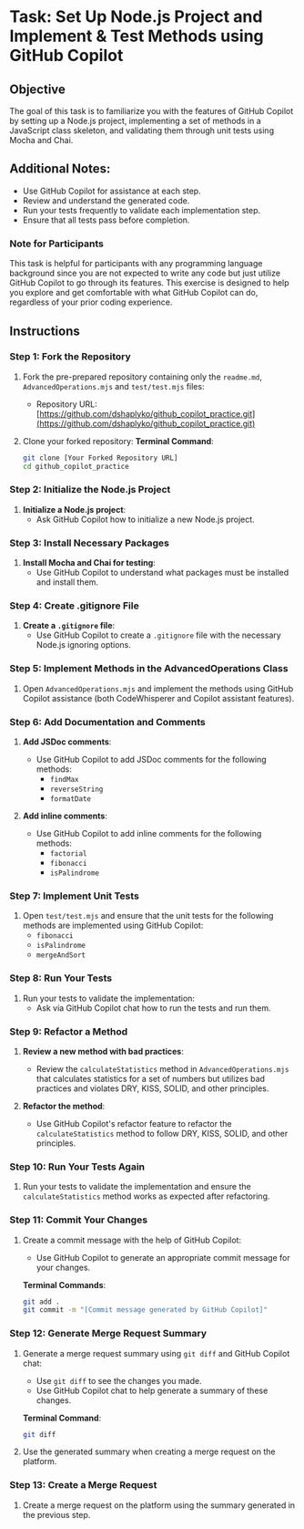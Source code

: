 # Task: Set Up Node.js Project and Implement & Test Methods using GitHub Copilot

## Objective

The goal of this task is to familiarize you with the features of GitHub Copilot by setting up a Node.js project, implementing a set of methods in a JavaScript class skeleton, and validating them through unit tests using Mocha and Chai.

## Additional Notes:
- Use GitHub Copilot for assistance at each step.
- Review and understand the generated code.
- Run your tests frequently to validate each implementation step.
- Ensure that all tests pass before completion.

### Note for Participants
This task is helpful for participants with any programming language background since you are not expected to write any code but just utilize GitHub Copilot to go through its features. This exercise is designed to help you explore and get comfortable with what GitHub Copilot can do, regardless of your prior coding experience.

## Instructions

### Step 1: Fork the Repository
1. Fork the pre-prepared repository containing only the `readme.md`, `AdvancedOperations.mjs` and `test/test.mjs` files:
    - Repository URL: [https://github.com/dshaplyko/github_copilot_practice.git](https://github.com/dshaplyko/github_copilot_practice.git)

2. Clone your forked repository:
    **Terminal Command**:
    ```bash
    git clone [Your Forked Repository URL]
    cd github_copilot_practice
    ```

### Step 2: Initialize the Node.js Project
1. **Initialize a Node.js project**:
    - Ask GitHub Copilot how to initialize a new Node.js project.

### Step 3: Install Necessary Packages
1. **Install Mocha and Chai for testing**:
    - Use GitHub Copilot to understand what packages must be installed and install them.

### Step 4: Create .gitignore File
1. **Create a `.gitignore` file**:
    - Use GitHub Copilot to create a `.gitignore` file with the necessary Node.js ignoring options.

### Step 5: Implement Methods in the AdvancedOperations Class
1. Open `AdvancedOperations.mjs` and implement the methods using GitHub Copilot assistance (both CodeWhisperer and Copilot assistant features).

### Step 6: Add Documentation and Comments
1. **Add JSDoc comments**:
    - Use GitHub Copilot to add JSDoc comments for the following methods:
        - `findMax`
        - `reverseString`
        - `formatDate`

2. **Add inline comments**:
    - Use GitHub Copilot to add inline comments for the following methods:
        - `factorial`
        - `fibonacci`
        - `isPalindrome`

### Step 7: Implement Unit Tests
1. Open `test/test.mjs` and ensure that the unit tests for the following methods are implemented using GitHub Copilot:
    - `fibonacci`
    - `isPalindrome`
    - `mergeAndSort`

### Step 8: Run Your Tests
1. Run your tests to validate the implementation:
    - Ask via GitHub Copilot chat how to run the tests and run them.

### Step 9: Refactor a Method
1. **Review a new method with bad practices**:
    - Review the `calculateStatistics` method in `AdvancedOperations.mjs` that calculates statistics for a set of numbers but utilizes bad practices and violates DRY, KISS, SOLID, and other principles.

2. **Refactor the method**:
    - Use GitHub Copilot's refactor feature to refactor the `calculateStatistics` method to follow DRY, KISS, SOLID, and other principles.

### Step 10: Run Your Tests Again
1. Run your tests to validate the implementation and ensure the `calculateStatistics` method works as expected after refactoring.

### Step 11: Commit Your Changes
1. Create a commit message with the help of GitHub Copilot:
    - Use GitHub Copilot to generate an appropriate commit message for your changes.

    **Terminal Commands**:
    ```bash
    git add .
    git commit -m "[Commit message generated by GitHub Copilot]"
    ```

### Step 12: Generate Merge Request Summary
1. Generate a merge request summary using `git diff` and GitHub Copilot chat:
    - Use `git diff` to see the changes you made.
    - Use GitHub Copilot chat to help generate a summary of these changes.

    **Terminal Command**:
    ```bash
    git diff
    ```

2. Use the generated summary when creating a merge request on the platform.

### Step 13: Create a Merge Request
1. Create a merge request on the platform using the summary generated in the previous step.
